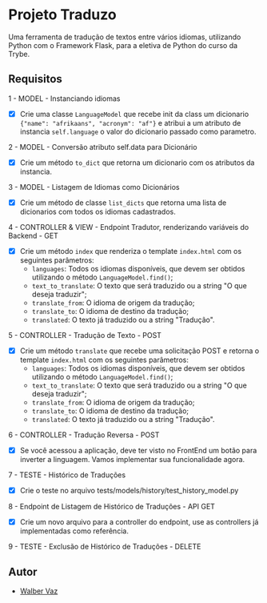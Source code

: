 # Projeto Traduzo

Uma ferramenta de tradução de textos entre vários idiomas, utilizando Python com o Framework Flask, para a eletiva de Python do curso da Trybe.

## Requisitos

1 - MODEL - Instanciando idiomas

- [x] Crie uma classe `LanguageModel` que recebe init da class um dicionario `{"name": "afrikaans", "acronym": "af"}` e atribui a um atributo de instancia `self.language` o valor do dicionario passado como parametro.

2 - MODEL - Conversão atributo self.data para Dicionário

- [x] Crie um método `to_dict` que retorna um dicionario com os atributos da instancia.

3 - MODEL - Listagem de Idiomas como Dicionários

- [x] Crie um método de classe `list_dicts` que retorna uma lista de dicionarios com todos os idiomas cadastrados.

4 - CONTROLLER & VIEW - Endpoint Tradutor, renderizando variáveis do Backend - GET

- [x] Crie um método `index` que renderiza o template `index.html` com os seguintes parâmetros:
  - `languages`: Todos os idiomas disponíveis, que devem ser obtidos utilizando o método `LanguageModel.find()`;
  - `text_to_translate`: O texto que será traduzido ou a string "O que deseja traduzir";
  - `translate_from`: O idioma de origem da tradução;
  - `translate_to`: O idioma de destino da tradução;
  - `translated`: O texto já traduzido ou a string "Tradução".

5 - CONTROLLER - Tradução de Texto - POST

- [x] Crie um método `translate` que recebe uma solicitação POST e retorna o template `index.html` com os seguintes parâmetros:
  - `languages`: Todos os idiomas disponíveis, que devem ser obtidos utilizando o método `LanguageModel.find()`;
  - `text_to_translate`: O texto que será traduzido ou a string "O que deseja traduzir";
  - `translate_from`: O idioma de origem da tradução;
  - `translate_to`: O idioma de destino da tradução;
  - `translated`: O texto já traduzido ou a string "Tradução".

6 - CONTROLLER - Tradução Reversa - POST

- [x] Se você acessou a aplicação, deve ter visto no FrontEnd um botão para inverter a linguagem. Vamos implementar sua funcionalidade agora.

7 - TESTE - Histórico de Traduções

- [x] Crie o teste no arquivo tests/models/history/test_history_model.py

8 - Endpoint de Listagem de Histórico de Traduções - API GET

- [x] Crie um novo arquivo para a controller do endpoint, use as controllers já implementadas como referência.

9 - TESTE - Exclusão de Histórico de Traduções - DELETE

## Autor

- [Walber Vaz](https://www.linkedin.com/in/walber-vaz/)
